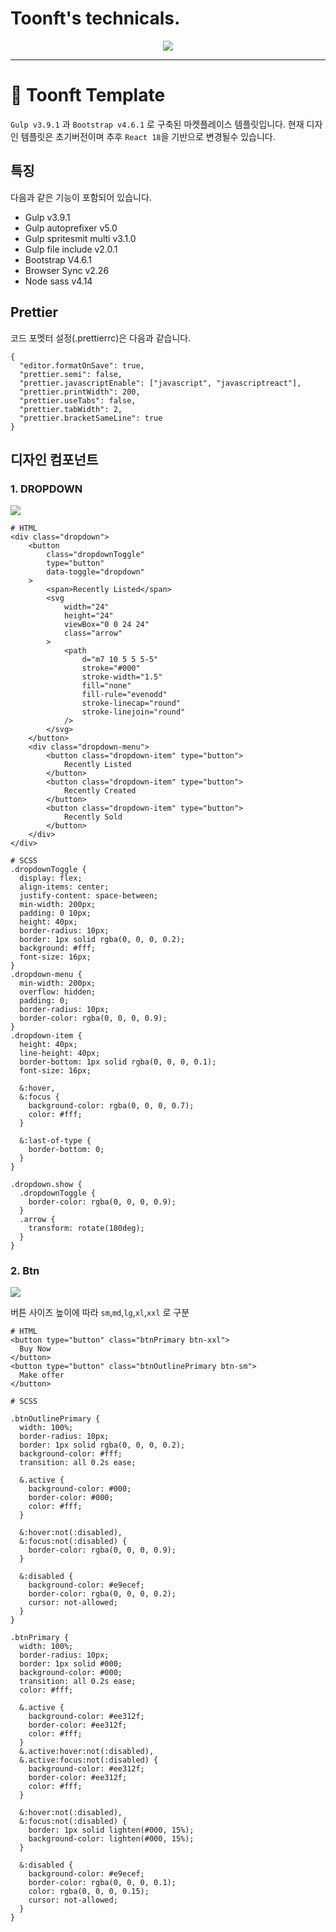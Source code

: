 # Toonft's technicals.

<p align="middle">
	<img src="https://user-images.githubusercontent.com/20431369/164615424-f3becc45-124e-47ca-a9db-9b28b9772608.png">
</p>

---

# 🎨 Toonft Template

`Gulp v3.9.1` 과 `Bootstrap v4.6.1` 로 구축된 마켓플레이스 템플릿입니다.
현재 디자인 템플릿은 초기버전이며 추후 `React 18`을 기반으로 변경될수 있습니다.

## 특징

다음과 같은 기능이 포함되어 있습니다.

- Gulp v3.9.1
- Gulp autoprefixer v5.0
- Gulp spritesmit multi v3.1.0
- Gulp file include v2.0.1
- Bootstrap V4.6.1
- Browser Sync v2.26
- Node sass v4.14

## Prettier

코드 포멧터 설정(.prettierrc)은 다음과 같습니다.

```
{
  "editor.formatOnSave": true,
  "prettier.semi": false,
  "prettier.javascriptEnable": ["javascript", "javascriptreact"],
  "prettier.printWidth": 200,
  "prettier.useTabs": false,
  "prettier.tabWidth": 2,
  "prettier.bracketSameLine": true
}
```

## 디자인 컴포넌트

### 1. DROPDOWN

<p>
  <img src="https://user-images.githubusercontent.com/20431369/165225996-7d032813-1575-49ac-981d-21742d63500a.png">
</p>

```
# HTML
<div class="dropdown">
	<button
		class="dropdownToggle"
		type="button"
		data-toggle="dropdown"
	>
		<span>Recently Listed</span>
		<svg
			width="24"
			height="24"
			viewBox="0 0 24 24"
			class="arrow"
		>
			<path
				d="m7 10 5 5 5-5"
				stroke="#000"
				stroke-width="1.5"
				fill="none"
				fill-rule="evenodd"
				stroke-linecap="round"
				stroke-linejoin="round"
			/>
		</svg>
	</button>
	<div class="dropdown-menu">
		<button class="dropdown-item" type="button">
			Recently Listed
		</button>
		<button class="dropdown-item" type="button">
			Recently Created
		</button>
		<button class="dropdown-item" type="button">
			Recently Sold
		</button>
	</div>
</div>

# SCSS
.dropdownToggle {
  display: flex;
  align-items: center;
  justify-content: space-between;
  min-width: 200px;
  padding: 0 10px;
  height: 40px;
  border-radius: 10px;
  border: 1px solid rgba(0, 0, 0, 0.2);
  background: #fff;
  font-size: 16px;
}
.dropdown-menu {
  min-width: 200px;
  overflow: hidden;
  padding: 0;
  border-radius: 10px;
  border-color: rgba(0, 0, 0, 0.9);
}
.dropdown-item {
  height: 40px;
  line-height: 40px;
  border-bottom: 1px solid rgba(0, 0, 0, 0.1);
  font-size: 16px;

  &:hover,
  &:focus {
    background-color: rgba(0, 0, 0, 0.7);
    color: #fff;
  }

  &:last-of-type {
    border-bottom: 0;
  }
}

.dropdown.show {
  .dropdownToggle {
    border-color: rgba(0, 0, 0, 0.9);
  }
  .arrow {
    transform: rotate(180deg);
  }
}
```

### 2. Btn

<p>
<img src="https://user-images.githubusercontent.com/20431369/165692350-dae11db6-5553-451d-a733-c77d1900f422.png">
</p>

버튼 사이즈 높이에 따라 `sm`,`md`,`lg`,`xl`,`xxl` 로 구분

```
# HTML
<button type="button" class="btnPrimary btn-xxl">
  Buy Now
</button>
<button type="button" class="btnOutlinePrimary btn-sm">
  Make offer
</button>

# SCSS

.btnOutlinePrimary {
  width: 100%;
  border-radius: 10px;
  border: 1px solid rgba(0, 0, 0, 0.2);
  background-color: #fff;
  transition: all 0.2s ease;

  &.active {
    background-color: #000;
    border-color: #000;
    color: #fff;
  }

  &:hover:not(:disabled),
  &:focus:not(:disabled) {
    border-color: rgba(0, 0, 0, 0.9);
  }

  &:disabled {
    background-color: #e9ecef;
    border-color: rgba(0, 0, 0, 0.2);
    cursor: not-allowed;
  }
}

.btnPrimary {
  width: 100%;
  border-radius: 10px;
  border: 1px solid #000;
  background-color: #000;
  transition: all 0.2s ease;
  color: #fff;

  &.active {
    background-color: #ee312f;
    border-color: #ee312f;
    color: #fff;
  }
  &.active:hover:not(:disabled),
  &.active:focus:not(:disabled) {
    background-color: #ee312f;
    border-color: #ee312f;
    color: #fff;
  }

  &:hover:not(:disabled),
  &:focus:not(:disabled) {
    border: 1px solid lighten(#000, 15%);
    background-color: lighten(#000, 15%);
  }

  &:disabled {
    background-color: #e9ecef;
    border-color: rgba(0, 0, 0, 0.1);
    color: rgba(0, 0, 0, 0.15);
    cursor: not-allowed;
  }
}

```
